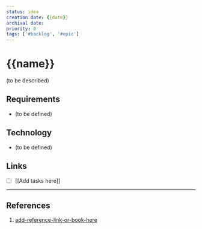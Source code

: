 ```yaml
---
status: idea
creation date: {{date}}
archival date:
priority: 0
tags: ['#backlog', '#epic']
---
```

# {{name}}

(to be described)

## Requirements

* (to be defined)

## Technology

* (to be defined)

## Links

* [ ] [[Add tasks here]]

---
## References

1. [add-reference-link-or-book-here]()
